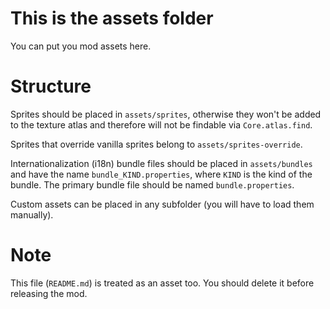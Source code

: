 # This is the assets folder
You can put you mod assets here.

# Structure
Sprites should be placed in `assets/sprites`, otherwise they won't be added to the texture atlas
and therefore will not be findable via `Core.atlas.find`.

Sprites that override vanilla sprites belong to `assets/sprites-override`.

Internationalization (i18n) bundle files should be placed in `assets/bundles`
and have the name `bundle_KIND.properties`, where `KIND` is the kind of the bundle.
The primary bundle file should be named `bundle.properties`.

Custom assets can be placed in any subfolder (you will have to load them manually).

# Note
This file (`README.md`) is treated as an asset too. You should delete it before releasing the mod.
